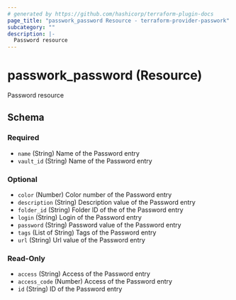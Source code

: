 ```yaml
---
# generated by https://github.com/hashicorp/terraform-plugin-docs
page_title: "passwork_password Resource - terraform-provider-passwork"
subcategory: ""
description: |-
  Password resource
---
```


# passwork_password (Resource)

Password resource



<!-- schema generated by tfplugindocs -->
## Schema

### Required

- `name` (String) Name of the Password entry
- `vault_id` (String) Name of the Password entry

### Optional

- `color` (Number) Color number of the Password entry
- `description` (String) Description value of the Password entry
- `folder_id` (String) Folder ID of the of the Password entry
- `login` (String) Login of the Password entry
- `password` (String) Password value of the Password entry
- `tags` (List of String) Tags of the Password entry
- `url` (String) Url value of the Password entry

### Read-Only

- `access` (String) Access of the Password entry
- `access_code` (Number) Access of the Password entry
- `id` (String) ID of the Password entry

